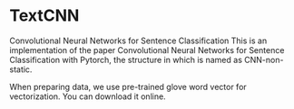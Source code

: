# TextCNN
Convolutional Neural Networks for Sentence Classification
This is an implementation of the paper Convolutional Neural Networks for Sentence Classification with Pytorch, the structure in which is named as CNN-non-static.

When preparing data, we use pre-trained glove word vector for vectorization. You can download it online.
